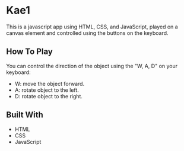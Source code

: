 <h1>Kae1</h1>

This is a javascript app using HTML, CSS, and JavaScript, played on a canvas element and controlled using the buttons on the keyboard.

<h2>How To Play</h2>

You can control the direction of the object using the "W, A, D" on your keyboard:
<ul>
  <li>W: move the object forward.</li>
  <li>A: rotate object to the left.</li>
  <li>D: rotate object to the right.</li>
</ul>

<h2>Built With</h2>
<ul>
  <li>HTML</li>
  <li>CSS</li>
  <li>JavaScript</li>
</ul>
